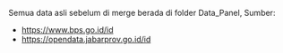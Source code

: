 Semua data asli sebelum di merge berada di folder Data_Panel, 
Sumber: 
- https://www.bps.go.id/id
- https://opendata.jabarprov.go.id/id

